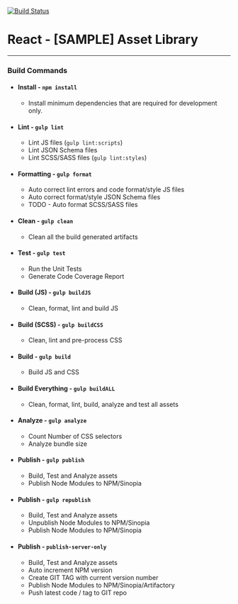 [![Build Status](https://travis-ci.org/pponugo/react-dev-ops.svg?branch=master)](https://travis-ci.org/pponugo/react-dev-ops)

# React - [SAMPLE] Asset Library
---

### Build Commands

- #### Install - ` npm install `
    - Install minimum dependencies that are required for development only.

- #### Lint - ` gulp lint `
    - Lint JS files (` gulp lint:scripts `)
    - Lint JSON Schema files
    - Lint SCSS/SASS files (` gulp lint:styles `)

- #### Formatting - `gulp format`
    - Auto correct lint errors and code format/style JS files
    - Auto correct format/style JSON Schema files
    - TODO - Auto format SCSS/SASS files

- #### Clean  - `gulp clean`
    - Clean all the build generated artifacts

- #### Test  - `gulp test`
    - Run the Unit Tests
    - Generate Code Coverage Report

- #### Build (JS) - `gulp buildJS`
    - Clean, format, lint and build JS

- #### Build (SCSS) - `gulp buildCSS`
    - Clean, lint and pre-process CSS

- #### Build - `gulp build`
    - Build JS and CSS

- #### Build Everything - `gulp buildALL`
    - Clean, format, lint, build, analyze and test all assets

- #### Analyze - `gulp analyze`
    - Count Number of CSS selectors
    - Analyze bundle size

- #### Publish - `gulp publish`
    - Build, Test and Analyze assets
    - Publish Node Modules to NPM/Sinopia

- #### Publish - `gulp republish`
    - Build, Test and Analyze assets
    - Unpublish Node Modules to NPM/Sinopia
    - Publish Node Modules to NPM/Sinopia

- #### Publish - `publish-server-only`
    - Build, Test and Analyze assets
    - Auto increment NPM version
    - Create GIT TAG with current version number
    - Publish Node Modules to NPM/Sinopia/Artifactory
    - Push latest code / tag to GIT repo
